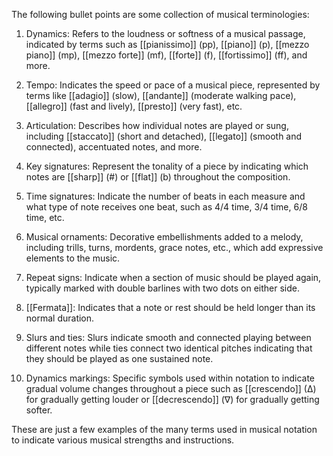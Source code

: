 
The following bullet points are some collection of musical terminologies:

1. Dynamics: Refers to the loudness or softness of a musical passage, indicated by terms such as [[pianissimo]] (pp), [[piano]] (p), [[mezzo piano]] (mp), [[mezzo forte]] (mf), [[forte]] (f), [[fortissimo]] (ff), and more.

2. Tempo: Indicates the speed or pace of a musical piece, represented by terms like [[adagio]] (slow), [[andante]] (moderate walking pace), [[allegro]] (fast and lively), [[presto]] (very fast), etc.

3. Articulation: Describes how individual notes are played or sung, including [[staccato]] (short and detached), [[legato]] (smooth and connected), accentuated notes, and more.

4. Key signatures: Represent the tonality of a piece by indicating which notes are [[sharp]] (#) or [[flat]] (b) throughout the composition.

5. Time signatures: Indicate the number of beats in each measure and what type of note receives one beat, such as 4/4 time, 3/4 time, 6/8 time, etc.

6. Musical ornaments: Decorative embellishments added to a melody, including trills, turns, mordents, grace notes, etc., which add expressive elements to the music.

7. Repeat signs: Indicate when a section of music should be played again, typically marked with double barlines with two dots on either side.

8. [[Fermata]]: Indicates that a note or rest should be held longer than its normal duration.

9. Slurs and ties: Slurs indicate smooth and connected playing between different notes while ties connect two identical pitches indicating that they should be played as one sustained note.

10. Dynamics markings: Specific symbols used within notation to indicate gradual volume changes throughout a piece such as [[crescendo]] (∆) for gradually getting louder or [[decrescendo]] (∇) for gradually getting softer.

These are just a few examples of the many terms used in musical notation to indicate various musical strengths and instructions.

